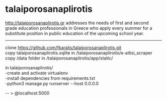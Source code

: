 # talaiporosanaplirotis
http://talaiporosanaplirotis.gr addresses the needs of first and second grade education professionals in Greece who apply every summer for a substitute position in public education of the upcoming school year.

---
clone https://github.com/fkaralis/talaiporosanaplirotis.git   
copy talaiporosanaplirotis.sqlite in /talaiporosanaplirotis/e-aitisi_scraper    
copy /data folder in /talaiporosanaplirotis/app/static/    

in talaiporosanaplirotis/    
-create and activate virtualenv   
-install dependencies from requirements.txt   
-python3 manage.py runserver --host 0.0.0.0   

-- > @localhost:5000
